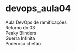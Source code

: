 # devops_aula04
Aula DevOps de ramificações<br>
Retorno do 03<br>
Peaky Blinders<br>
Guerra Infinita<br>
Poderoso chefão<br>
